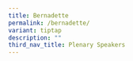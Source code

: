 ```yaml
---
title: Bernadette
permalink: /bernadette/
variant: tiptap
description: ""
third_nav_title: Plenary Speakers
---
```

